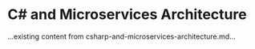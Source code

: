 # C# and Microservices Architecture

...existing content from csharp-and-microservices-architecture.md...
